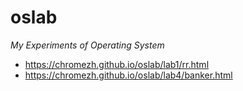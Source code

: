 # oslab

_My Experiments of Operating System_

* https://chromezh.github.io/oslab/lab1/rr.html
* https://chromezh.github.io/oslab/lab4/banker.html
